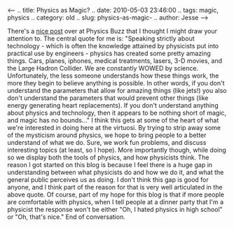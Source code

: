 <--
.. title: Physics as Magic?
.. date: 2010-05-03 23:46:00
.. tags: magic, physics
.. category: old
.. slug: physics-as-magic-
.. author: Jesse
-->


There's a [nice
post](http://physicsbuzz.physicscentral.com/2010/05/iron-man-2-and-myth-of-physicist.html)
over at Physics Buzz that I thought I might draw your attention to. The
central quote for me is: "Speaking strictly about technology - which is
often the knowledge attained by physicists put into practical use by
engineers - physics has created some pretty amazing things. Cars,
planes, iphones, medical treatments, lasers, 3-D movies, and the Large
Hadron Collider. We are constantly WOWED by science. Unfortunately, the
less someone understands how these things work, the more they begin to
believe anything is possible. In other words, if you don't understand
the parameters that allow for amazing things (like jets!) you also don't
understand the parameters that would prevent other things (like energy
generating heart replacements). If you don't understand anything about
physics and technology, then it appears to be nothing short of magic,
and magic has no bounds..." I think this gets at some of the heart of
what we're interested in doing here at the virtuosi. By trying to strip
away some of the mysticism around physics, we hope to bring people to a
better understand of what we do. Sure, we work fun problems, and discuss
interesting topics (at least, so I hope). More importantly though, while
doing so we display both the tools of physics, and how physicists think.
The reason I got started on this blog is because I feel there is a huge
gap in understanding between what physicists do and how we do it, and
what the general public perceives us as doing. I don't think this gap is
good for anyone, and I think part of the reason for that is very well
articulated in the above quote. Of course, part of my hope for this blog
is that if more people are comfortable with physics, when I tell people
at a dinner party that I'm a physicist the response won't be either "Oh,
I hated physics in high school" or "Oh, that's nice." End of
conversation.
